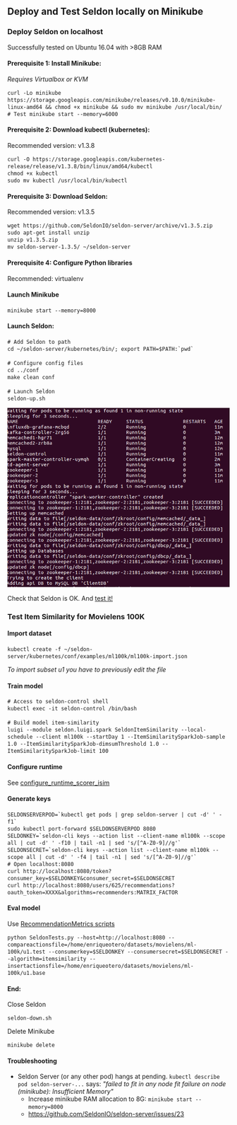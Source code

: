 ## Deploy and Test Seldon locally on Minikube

### Deploy Seldon on localhost

Successfully tested on Ubuntu 16.04 with >8GB RAM

#### Prerequisite 1: Install Minikube:
*Requires Virtualbox or KVM*
```
curl -Lo minikube https://storage.googleapis.com/minikube/releases/v0.10.0/minikube-linux-amd64 && chmod +x minikube && sudo mv minikube /usr/local/bin/
# Test minikube start --memory=6000
```

#### Prerequisite 2: Download kubectl (kubernetes):
Recommended version: v1.3.8
```
curl -O https://storage.googleapis.com/kubernetes-release/release/v1.3.8/bin/linux/amd64/kubectl
chmod +x kubectl
sudo mv kubectl /usr/local/bin/kubectl
```

#### Prerequisite 3: Download Seldon:
Recommended version: v1.3.5

```
wget https://github.com/SeldonIO/seldon-server/archive/v1.3.5.zip
sudo apt-get install unzip
unzip v1.3.5.zip
mv seldon-server-1.3.5/ ~/seldon-server
```

#### Prerequisite 4: Configure Python libraries
Recommended: virtualenv

#### Launch Minikube
```
minikube start --memory=8000
```

#### Launch Seldon:
```
# Add Seldon to path
cd ~/seldon-server/kubernetes/bin/; export PATH=$PATH:`pwd`

# Configure config files
cd ../conf
make clean conf

# Launch Seldon
seldon-up.sh
```
![seldon_up.sh output](static/seldon_up.png "seldon-up.sh output")

Check that Seldon is OK. And [test it!](https://github.com/beeva-labs/research-lab-private/tree/master/recsys/seldon-kubernetes#import-new-dataset)

### Test Item Similarity for Movielens 100K

#### Import dataset
```
kubectl create -f ~/seldon-server/kubernetes/conf/examples/ml100k/ml100k-import.json
```
*To import subset u1 you have to previously edit the file*

#### Train model
```
# Access to seldon-control shell
kubectl exec -it seldon-control /bin/bash

# Build model item-similarity
luigi --module seldon.luigi.spark SeldonItemSimilarity --local-schedule --client ml100k --startDay 1 --ItemSimilaritySparkJob-sample 1.0 --ItemSimilaritySparkJob-dimsumThreshold 1.0 --ItemSimilaritySparkJob-limit 100
```

#### Configure runtime
See [configure_runtime_scorer_isim](https://github.com/SeldonIO/seldon-server/blob/master/docker/examples/ml10m/create_ml10m_recommender.sh)

#### Generate keys
```
SELDONSERVERPOD=`kubectl get pods | grep seldon-server | cut -d' ' -f1`
sudo kubectl port-forward $SELDONSERVERPOD 8080
SELDONKEY=`seldon-cli keys --action list --client-name ml100k --scope all | cut -d' ' -f10 | tail -n1 | sed 's/[^A-Z0-9]//g'`
SELDONSECRET=`seldon-cli keys --action list --client-name ml100k --scope all | cut -d' ' -f4 | tail -n1 | sed 's/[^A-Z0-9]//g'`
# Open localhost:8080
curl http://localhost:8080/token?consumer_key=$SELDONKEY&consumer_secret=$SELDONSECRET
curl http://localhost:8080/users/625/recommendations?oauth_token=XXXX&algorithms=recommenders:MATRIX_FACTOR
```

#### Eval model
Use [RecommendationMetrics scripts](https://github.com/beeva-labs/beeva-poc-seldon/tree/master/recsys/RecommendationMetrics)
```
python SeldonTests.py --host=http://localhost:8080 --compareactionsfile=/home/enriqueotero/datasets/movielens/ml-100k/u1.test --consumerkey=$SELDONKEY --consumersecret=$SELDONSECRET --algorithm=itemsimilarity --insertactionsfile=/home/enriqueotero/datasets/movielens/ml-100k/u1.base
```


#### End:
Close Seldon
```
seldon-down.sh
```
Delete Minikube
```
minikube delete
```

#### Troubleshooting
* Seldon Server (or any other pod) hangs at pending. `kubectl describe pod seldon-server-...` says: *"failed to fit in any node fit failure on node (minikube): Insufficient Memory"*
  * Increase minikube RAM allocation to 8G: `minikube start --memory=8000`
  * https://github.com/SeldonIO/seldon-server/issues/23
